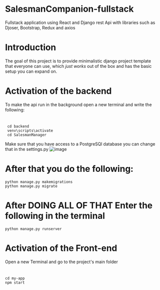 # SalesmanCompanion-fullstack
Fullstack application using React and Django rest Api with libraries such as Djoser, Bootstrap, Redux and axios

# Introduction

The goal of this project is to provide minimalistic django project template that everyone can use, which _just works_ out of the box and has the basic setup you can expand on. 

# Activation of the backend
To make the api run in the background open a new terminal and write the following:
#
     cd backend
     venv\scripts\activate
     cd SalesmanManager

 
 
Make sure that you have access to a PostgreSQl database you can change that in the settings.py 
 ![image](https://user-images.githubusercontent.com/57250365/197004561-635f5daa-8ce8-4837-b06d-69948eb6dc8b.png)
# After that you do the following:
    python manage.py makemigrations
    python manage.py migrate
 

# After DOING ALL OF THAT Enter the following in the terminal
    python manage.py runserver

# Activation of the Front-end 
Open a new Terminal and go to the project's main folder
#
    cd my-app
    npm start
